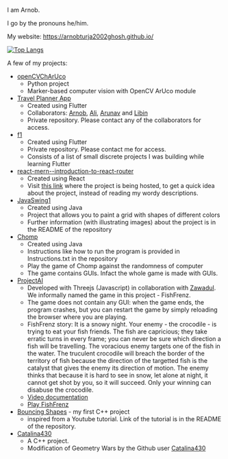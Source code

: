 I am Arnob.

I go by the pronouns he/him.

My website: https://arnobturja2002ghosh.github.io/

[![Top Langs](https://github-readme-stats.vercel.app/api/top-langs/?username=ArnobTurja2002Ghosh&layout=donut&size_weight=0.1&count_weight=0.9&langs_count=10)](https://github.com/ArnobTurja2002Ghosh)

A few of my projects:
- [openCVChArUco](https://github.com/ArnobTurja2002Ghosh/openCVChArUco)
  - Python project
  - Marker-based computer vision with OpenCV ArUco module
- [Travel Planner App](https://github.com/mohdalibn/travel-planner-app/)
  - Created using Flutter
  - Collaborators: [Arnob](https://github.com/ArnobTurja2002Ghosh/ArnobTurja2002Ghosh), [Ali](https://github.com/mohdalibn/), [Arunav](https://github.com/ARNAB814) and [Libin](https://github.com/XxCaleb-CalebxX)
  - Private repository. Please contact any of the collaborators for access.
- [f1](https://github.com/ArnobTurja2002Ghosh/f1)
  - Created using Flutter
  - Private repository. Please contact me for access.
  - Consists of a list of small discrete projects I was building while learning Flutter
- [react-mern--introduction-to-react-router](https://github.com/ArnobTurja2002Ghosh/react-mern-batch-3-class-7-introduction-to-react-router)
  - Created using React
  - Visit [this link](https://iridescent-pavlova-20c187.netlify.app/) where the project is being hosted, to get a quick idea about the project, instead of reading my wordy descriptions.
- [JavaSwing1](https://github.com/ArnobTurja2002Ghosh/JavaSwing1)
  - Created using Java
  - Project that allows you to paint a grid with shapes of different colors
  - Further information (with illustrating images) about the project is in the README of the repository
- [Chomp](https://github.com/ArnobTurja2002Ghosh/Chomp)
  - Created using Java
  - Instructions like how to run the program is provided in Instructions.txt in the repository
  - Play the game of Chomp against the randomness of computer
  - The game contains GUIs. Infact the whole game is made with GUIs.
- [ProjectAI](https://github.com/ArnobTurja2002Ghosh/ProjectAI)
  - Developed with Threejs (Javascript) in collaboration with [Zawadul](https://github.com/zawadman). We informally named the game in this project - FishFrenz.
  - The game does not contain any GUI: when the game ends, the program crashes, but you can restart the game by simply reloading the browser where you are playing.
  - FishFrenz story: It is a snowy night. Your enemy - the crocodile - is trying to eat your fish friends. The fish are capricious; they take erratic turns in every frame; you can never be sure which direction a fish will be travelling. The voracious enemy targets one of the fish in the water. The truculent crocodile will breach the border of the territory of fish because the direction of the targetted fish is the catalyst that gives the enemy its direction of motion. The enemy thinks that because it is hard to see in snow, let alone at night, it cannot get shot by you, so it will succeed. Only your winning can disabuse the crocodile.
  - [Video documentation](https://youtu.be/jSKkR0WAcm0?si=PtDyGDDQl_MoiSQ-)
  - [Play FishFrenz](https://zawadman.github.io/fishFrenz/)
- [Bouncing Shapes](https://github.com/ArnobTurja2002Ghosh/BouncingShapes) - my first C++ project
  - inspired from a Youtube tutorial. Link of the tutorial is in the README of the repository.
- [Catalina430](https://github.com/ArnobTurja2002Ghosh/Catalina430)
  - A C++ project. 
  - Modification of Geometry Wars by the Github user [Catalina430](https://github.com/Catalina430)
